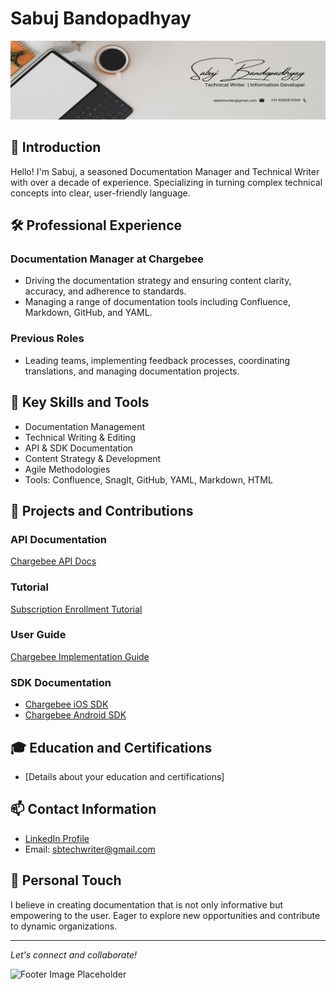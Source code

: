 # Sabuj Bandopadhyay

![Banner Image](https://github.com/sabuj000/Portfolio/blob/main/Cover%20Image.png)

## 👋 Introduction
Hello! I'm Sabuj, a seasoned Documentation Manager and Technical Writer with over a decade of experience. Specializing in turning complex technical concepts into clear, user-friendly language.

## 🛠️ Professional Experience
### **Documentation Manager at Chargebee**
- Driving the documentation strategy and ensuring content clarity, accuracy, and adherence to standards.
- Managing a range of documentation tools including Confluence, Markdown, GitHub, and YAML.

### **Previous Roles**
- Leading teams, implementing feedback processes, coordinating translations, and managing documentation projects.

## 🔧 Key Skills and Tools
- Documentation Management
- Technical Writing & Editing
- API & SDK Documentation
- Content Strategy & Development
- Agile Methodologies
- Tools: Confluence, SnagIt, GitHub, YAML, Markdown, HTML

## 🌟 Projects and Contributions
### API Documentation
[Chargebee API Docs](https://apidocs.chargebee.com/docs/api/in_app_subscriptions?lang=curl)

### Tutorial
[Subscription Enrollment Tutorial](https://www.chargebee.com/tutorials/subscription-enrollment/)

### User Guide
[Chargebee Implementation Guide](https://www.chargebee.com/docs/2.0/implementation_guide.html)

### SDK Documentation
- [Chargebee iOS SDK](https://github.com/chargebee/chargebee-ios#readme)
- [Chargebee Android SDK](https://github.com/chargebee/chargebee-android#readme)

## 🎓 Education and Certifications
- [Details about your education and certifications]

## 📫 Contact Information
- [LinkedIn Profile](Your-LinkedIn-Profile-URL)
- Email: sbtechwriter@gmail.com

## 🌱 Personal Touch
I believe in creating documentation that is not only informative but empowering to the user. Eager to explore new opportunities and contribute to dynamic organizations.

---

*Let's connect and collaborate!*

![Footer Image Placeholder](URL-to-footer-image)
